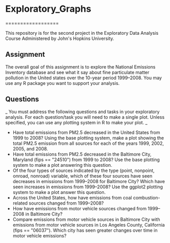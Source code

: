 # Exploratory_Graphs
==================

This repository is for the second project in the Exploratory Data Analysis Course Administered by John's Hopkins University.

## Assignment

The overall goal of this assignment is to explore the National Emissions Inventory database and see what it say about fine particulate matter pollution in the United states over the 10-year period 1999–2008. You may use any R package you want to support your analysis.

## Questions
_ You must address the following questions and tasks in your exploratory analysis. For each question/task you will need to make a single plot. Unless specified, you can use any plotting system in R to make your plot. _
* Have total emissions from PM2.5 decreased in the United States from 1999 to 2008? Using the base plotting system, make a plot showing the total PM2.5 emission from all sources for each of the years 1999, 2002, 2005, and 2008.
* Have total emissions from PM2.5 decreased in the Baltimore City, Maryland (fips == "24510") from 1999 to 2008? Use the base plotting system to make a plot answering this question.
* Of the four types of sources indicated by the type (point, nonpoint, onroad, nonroad) variable, which of these four sources have seen decreases in emissions from 1999–2008 for Baltimore City? Which have seen increases in emissions from 1999–2008? Use the ggplot2 plotting system to make a plot answer this question.
* Across the United States, how have emissions from coal combustion-related sources changed from 1999–2008?
* How have emissions from motor vehicle sources changed from 1999–2008 in Baltimore City?
* Compare emissions from motor vehicle sources in Baltimore City with emissions from motor vehicle sources in Los Angeles County, California (fips == "06037"). Which city has seen greater changes over time in motor vehicle emissions?
